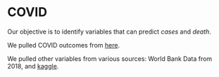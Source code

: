 # COVID

Our objective is to identify variables that can predict *cases* and *death*. 

We pulled COVID outcomes from [here](https://www.ecdc.europa.eu/en/publications-data/download-todays-data-geographic-distribution-covid-19-cases-worldwide). 

We pulled other variables from various sources: World Bank Data from 2018, and [kaggle](https://www.kaggle.com/roche-data-science-coalition/uncover).
